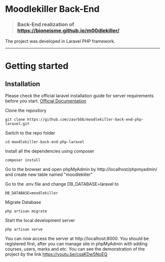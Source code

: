 # Moodlekiller Back-End

> ### Back-End realization of https://bioneisme.github.io/m00dlekiller/

The project was developed in Laravel PHP framework.

----------

# Getting started

## Installation

Please check the official laravel installation guide for server requirements before you start. [Official Documentation](https://laravel.com/docs/5.4/installation#installation)


Clone the repository

    git clone https://github.com/zaurbbb/moodlekiller-back-end-php-laravel.git

Switch to the repo folder

    cd moodlekiller-back-end-php-laravel

Install all the dependencies using composer

    composer install
    
Go to the browser and open phpMyAdmin by http://localhost/phpmyadmin/ and create new table named "moodlekiller"

Go to the .env file and change DB_DATABASE=laravel to

    DB_DATABASE=moodlekiller
    
Migrate Database 

    php artisan migrate
    
Start the local development server

    php artisan serve

You can now access the server at http://localhost:8000. You should be registered first, after you can manage site in phpMyAdmin with adding courses, users, marks and etc. You can see the demonstration of the project by the link https://youtu.be/csaKDw5NoEQ
